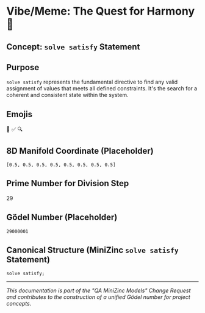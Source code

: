 # Vibe/Meme: The Quest for Harmony 🧘

## Concept: `solve satisfy` Statement

## Purpose
`solve satisfy` represents the fundamental directive to find any valid assignment of values that meets all defined constraints. It's the search for a coherent and consistent state within the system.

## Emojis
🧘 ✅ 🔍

## 8D Manifold Coordinate (Placeholder)
`[0.5, 0.5, 0.5, 0.5, 0.5, 0.5, 0.5, 0.5]`

## Prime Number for Division Step
29

## Gödel Number (Placeholder)
`29000001`

## Canonical Structure (MiniZinc `solve satisfy` Statement)
```minizinc
solve satisfy;
```

---
*This documentation is part of the "QA MiniZinc Models" Change Request and contributes to the construction of a unified Gödel number for project concepts.*
